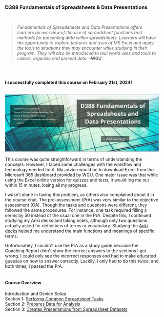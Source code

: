 ### D388 Fundamentals of Spreadsheets & Data Presentations
<br>

> *Fundamentals of Spreadsheets and Data Presentations offers learners an overview of the use of spreadsheet functions and methods for presenting data within spreadsheets. Learners will have the opportunity to explore features and uses of MS Excel and apply the tools to situations they may encounter while studying in their program. They will also be introduced to real world uses and tools to collect, organize and present data.*
> __-WGU__

<br>
<br>

__I successfully completed this course on February 21st, 2024!__
<br>
<br>

![D388 cover picture](../../img/D388_Cover.PNG)

This course was quite straightforward in terms of understanding the concepts. However, I faced some challenges with the workflow and technology needed for it. My advice would be to download Excel from the Microsoft 365 dashboard provided by WGU. One major issue was that while using the Excel online version for quizzes and tests, it would log me out within 15 minutes, losing all my progress.

I wasn't alone in facing this problem, as others also complained about it in the course chat. The pre-assessment (PrA) was very similar to the objective assessment (OA). Though the tasks and questions were different, they followed the same procedures. For instance, one task required filling a series by 50 instead of the usual one in the PrA. Despite this, I continued studying my Anki decks and taking notes, although only two questions actually asked for definitions of terms or vocabulary. Studying the [Anki decks]() helped me understand the main functions and meanings of specific terms.

Unfortunately, I couldn't use the PrA as a study guide because the Coaching Report didn't show the correct answers to the sections I got wrong. I could only see the incorrect responses and had to make educated guesses on how to answer correctly. Luckily, I only had to do this twice, and both times, I passed the PrA.
<br>
<br>

#### Course Overview

Introduction and Device Setup
<br>
Section 1: [Performs Common Spreadsheet Tasks](../../Notes-Walkthrough/D388-Fundamentals_of_Spreadsheets_and_Data_Presentations/D388_Lesson-1_Business_and_Industry_Use.pdf)
<br>
Section 2: [Prepares Data for Analysis](../../Notes-Walkthrough/D388-Fundamentals_of_Spreadsheets_and_Data_Presentations/D388_Lesson-2_Performs_Common_Spreadsheet_Tasks.pdf)
<br>
Section 3: [Creates Presentations from Spreadsheet Datasets](../../Notes-Walkthrough/D388-Fundamentals_of_Spreadsheets_and_Data_Presentations/D388_Lesson-3_Creates_Presentations_from_Spreadsheet_Datasets.pdf)